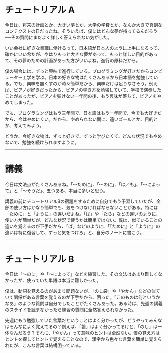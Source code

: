 # チュートリアル A

今日は、将来の計画とか、大きい夢とか、大学の学費とか、なんか大きで真剣なコンテクストの日だったね。そういえば、僕にはどんな夢が持ってるんだろう──その質問にまだよく詳しく答えられない気がした。

いい会社に好きな業職に働けるって、日本語が日本人のように上手になるって、確かにいい希だが、やはりもっと大きな夢があって、もっと詳しい目的があって、その夢のための計画があった方がいいよね。進行の原料だから。

僕の場合には、ずっと興味で進行している。プログラミングが好きだからコンピューター工学を学ぶ。日本の好きな物はたくさんあるから日本語を勉強している。でも、興味を無くすのが時々簡単だから、興味だけは足りなさそう。例えば、ピアノが好きだったから、ピアノの弾き方を勉強していて、学校で演奏したことがあったが、ピアノを弾けない一年間の後、もう興味が落ちて、ピアノをやめてしまった。

でも、プログラミングはもう三年間で、日本語はもう一年間で、今でも大好きだから、今はやめにくい。だから、やめられない間に、遠いゴールとか、目的とか、考えてみよう。

どうか、今好きな物は、ずっと好きで、ずっと学びたくて、どんな状況でもやめないで、勉強を続けられますように。

---

# 講義

今日は文法点がたくさんあるね。「～ために」、「～のに」、「は／も」、「～によって」と「～そうだ」、五つある、本当に多いと思う。

講義の前にチュートリアルBの宿題をするために自分でもう予習していたが、全部の使い方はかなり簡単でも、気をつけなければならないことがある。特には「ために」と「ように」の違いだよね。「ば」や「たら」などの違いのように、使い方が簡単だが、どんな状況で使うかは簡単ではない。僕は、似ていることの違いを覚えるのが下手だから、「ば」などのように、「『ために』と『ように』の違いは特に復習して、ずっと気をつけろ」と、自分のノートに書こう。

---

# チュートリアル B

今日は「～のに」や「～によって」などを練習した。その文法はあまり難しくなかったが、使っていた単語は本当に難しかった。

僕は、動詞を覚えるのがあまり問題ないが、「のし袋」や「やかん」などの似ていて関係がある言葉を覚えるのが下手だから、困った。「このものは何というかなあ」のような質問は自分でしたことがたくさんあった。ある時は、先週の講義のスライドを読まなかったら練習の質問に全然答えられなかった。

先週にもう勉強していた言葉だということはよく分かったが、どうやってみんなはそんなによく覚えてるの？例えば、「袋」はよく分かってるけど、「のし」は一体なんだろう？それに、「やかん」って意味のヒントは全然ない。僕の覚え方はヒントを探してヒントで覚えることなので、漢字から色々な言葉を簡単に覚えられたが、こんな言葉は結構困っている。
